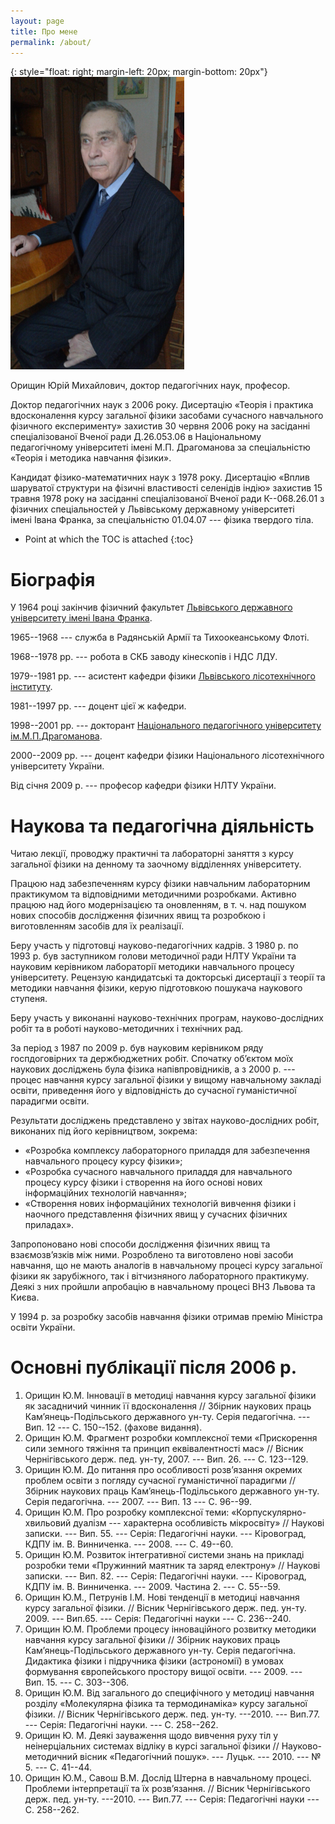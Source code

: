 ```yaml
---
layout: page
title: Про мене
permalink: /about/
---
```


{: style="float: right; margin-left: 20px; margin-bottom: 20px"}
![Фотографія Ю. М. Орищина](/images/photo.png)

Орищин Юрій Михайлович, доктор педагогічних наук, професор.

Доктор педагогічних наук з 2006 року. Дисертацію «Теорія і практика вдосконалення курсу загальної фізики засобами сучасного навчального фізичного експерименту» захистив 30 червня 2006 року на засіданні спеціалізованої Вченої ради Д.26.053.06 в Національному педагогічному університеті імені М.П. Драгоманова за спеціальністю «Теорія і методика навчання фізики». 

Кандидат фізико-математичних наук з 1978 року. Дисертацію «Вплив шаруватої структури на фізичні властивості селенідів індію» захистив 15 травня 1978 року на засіданні спеціалізованої Вченої ради К--068.26.01 з фізичних спеціальностей у Львівському державному університеті імені Івана Франка, за спеціальністю 01.04.07 --- фізика твердого тіла. 


* Point at which the TOC is attached
{:toc}

# Біографія

У 1964 році закінчив фізичний факультет [Львівського державного університету імені Івана Франка][lnu].

1965--1968 --- служба в Радянській Армії та Тихоокеанському Флоті.

1968--1978 рр. --- робота в СКБ заводу кінескопів і НДС ЛДУ.

1979--1981 рр. --- асистент кафедри фізики [Львівського лісотехнічного інституту][nltu].

1981--1997 рр. --- доцент цієї ж кафедри.

1998--2001 рр. --- докторант [Національного педагогічного університету ім.М.П.Драгоманова][npu].

2000--2009 рр. --- доцент кафедри фізики Національного лісотехнічного університету України.

Від січня 2009 р. --- професор кафедри фізики НЛТУ України. 

# Наукова та педагогічна діяльність

Читаю лекції, проводжу практичні та лабораторні заняття з курсу загальної фізики на денному та заочному відділеннях університету. 

Працюю над забезпеченням курсу фізики навчальним лабораторним практикумом та відповідними методичними розробками. Активно працюю над його модернізацією та оновленням, в т. ч. над пошуком нових способів дослідження фізичних явищ та розробкою і виготовленням засобів для їх реалізації. 

Беру участь у підготовці науково-педагогічних кадрів. З 1980 р. по 1993 р. був заступником голови методичної ради НЛТУ України та науковим керівником лабораторії методики навчального процесу університету. Рецензую кандидатські та докторські дисертації з теорії та методики навчання фізики, керую підготовкою пошукача наукового ступеня.

Беру участь у виконанні науково-технічних  програм, науково-дослідних робіт та в роботі науково-методичних і технічних рад.

За період з 1987 по 2009 р. був науковим керівником ряду госпдоговірних та держбюджетних робіт. Спочатку об’єктом моїх наукових досліджень була фізика напівпровідників, а з 2000 р. --- процес навчання курсу загальної фізики у вищому навчальному закладі освіти, приведення його у відповідність до сучасної гуманістичної парадигми освіти. 

Результати досліджень представлено у звітах науково-дослідних робіт, виконаних під його керівництвом, зокрема:

 * «Розробка комплексу лабораторного приладдя для забезпечення навчального процесу курсу фізики»; 
 * «Розробка сучасного навчального приладдя для навчального процесу курсу фізики і створення на його основі нових інформаційних технологій навчання»;
 * «Створення нових інформаційних технологій вивчення фізики і наочного представлення фізичних явищ у сучасних фізичних приладах». 

Запропоновано нові способи дослідження фізичних явищ та взаємозв’язків між ними. Розроблено та виготовлено нові засоби навчання, що не мають аналогів в навчальному процесі курсу загальної фізики як зарубіжного, так і вітчизняного лабораторного практикуму. Деякі з них пройшли апробацію в навчальному процесі ВНЗ Львова та Києва.

У 1994 р. за розробку засобів навчання фізики отримав премію Міністра освіти України.

# Основні публікації після 2006 р.

1. Орищин Ю.М. Інновації в методиці навчання курсу загальної фізики як засадничий чинник її вдосконалення // Збірник наукових праць Кам’янець-Подільського державного ун-ту. Серія педагогічна. --- Вип. 12 --- С. 150-‑152. (фахове видання).
2. Орищин Ю.М. Фрагмент розробки комплексної теми «Прискорення сили земного тяжіння та принцип еквівалентності мас» // Вісник Чернігівського держ. пед. ун-ту, 2007. --- Вип. 26. --- С. 123--129.
3. Орищин Ю.М. До питання про особливості розв’язання окремих проблем освіти з погляду сучасної гуманістичної парадигми // Збірник наукових праць Кам’янець-Подільського державного ун-ту. Серія педагогічна. --- 2007. --- Вип. 13 --- С. 96--99.
4. Орищин Ю.М. Про розробку комплексної теми: «Корпускулярно-хвильовий дуалізм --- характерна особливість мікросвіту» // Наукові записки. --- Вип. 55. --- Серія: Педагогічні науки. --- Кіровоград, КДПУ ім. В. Винниченка. --- 2008. --- С. 49--60. 
5. Орищин Ю.М. Розвиток інтегративної системи знань на прикладі розробки теми «Пружинний маятник та заряд електрону» // Наукові записки. --- Вип. 82. --- Серія: Педагогічні науки. --- Кіровоград, КДПУ ім. В. Винниченка. --- 2009. Частина 2. --- С. 55--59. 
6. Орищин Ю.М., Петрунів І.М. Нові тенденції в методиці навчання курсу загальної фізики. // Вісник Чернігівського держ. пед. ун-ту. 2009. --- Вип.65. --- Серія: Педагогічні науки --- С. 236--240. 
7. Орищин Ю.М. Проблеми процесу інноваційного розвитку методики навчання курсу загальної фізики // Збірник наукових праць Кам’янець-Подільського державного ун-ту. Серія педагогічна. Дидактика фізики і підручника фізики (астрономії) в умовах формування європейського простору вищої освіти. --- 2009. --- Вип. 15. --- С. 303--306. 
8. Орищин Ю.М. Від загального до специфічного у методиці навчання розділу «Молекулярна фізика та термодинаміка» курсу загальної фізики. // Вісник Чернігівського держ. пед. ун-ту. ---2010. --- Вип.77. --- Серія: Педагогічні науки. --- С. 258--262. 
9. Орищин Ю. М. Деякі зауваження щодо вивчення руху тіл у неінерціальних системах відліку в курсі загальної фізики // Науково-методичний вісник «Педагогічний пошук». --- Луцьк. --- 2010. --- № 5. --- С. 41--44. 
10. Орищин Ю.М., Савош В.М. Дослід Штерна в навчальному процесі. Проблеми інтерпретації та їх розв’язання. // Вісник Чернігівського держ. пед. ун-ту. ---2010. --- Вип.77. --- Серія: Педагогічні науки --- С. 258--262. 


[lnu]: http://lnu.edu.ua
[nltu]: http://nltu.edu.ua
[npu]: http://npu.edu.ua
